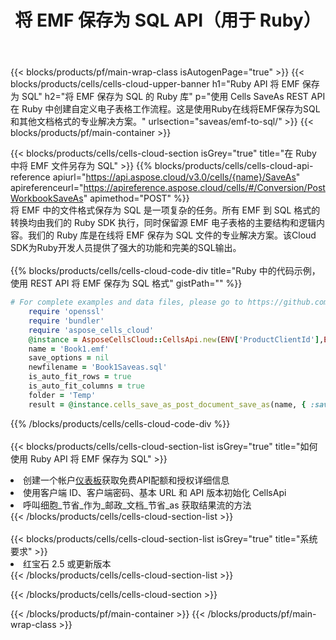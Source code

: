 ﻿---
title: 将 EMF 保存为 SQL API（用于 Ruby）
description: 使用Aspose.Cells Cloud SDK for Ruby将EMF格式文件保存为SQL格式文件。
url: /zh/ruby/saveas/emf-to-sql/
---
{{< blocks/products/pf/main-wrap-class isAutogenPage="true" >}}
{{< blocks/products/cells/cells-cloud-upper-banner h1="Ruby API 将 EMF 保存为 SQL" h2="将 EMF 保存为 SQL 的 Ruby 库" p="使用 Cells SaveAs REST API 在 Ruby 中创建自定义电子表格工作流程。这是使用Ruby在线将EMF保存为SQL和其他文档格式的专业解决方案。" urlsection="saveas/emf-to-sql/" >}}
{{< blocks/products/pf/main-container >}}

{{< blocks/products/cells/cells-cloud-section isGrey="true" title="在 Ruby 中将 EMF 文件另存为 SQL" >}}
{{% blocks/products/cells/cells-cloud-api-reference apiurl="https://api.aspose.cloud/v3.0/cells/{name}/SaveAs" apireferenceurl="https://apireference.aspose.cloud/cells/#/Conversion/PostWorkbookSaveAs" apimethod="POST" %}}
<br/>
将 EMF 中的文件格式保存为 SQL 是一项复杂的任务。所有 EMF 到 SQL 格式的转换均由我们的 Ruby SDK 执行，同时保留源 EMF 电子表格的主要结构和逻辑内容。我们的 Ruby 库是在线将 EMF 保存为 SQL 文件的专业解决方案。该Cloud SDK为Ruby开发人员提供了强大的功能和完美的SQL输出。
<br/>
<br/>
{{% blocks/products/cells/cells-cloud-code-div title="Ruby 中的代码示例，使用 REST API 将 EMF 保存为 SQL 格式" gistPath="" %}}
  
```ruby
# For complete examples and data files, please go to https://github.com/aspose-cells-cloud/aspose-cells-cloud-ruby/
    require 'openssl'
    require 'bundler'
    require 'aspose_cells_cloud'
    @instance = AsposeCellsCloud::CellsApi.new(ENV['ProductClientId'],ENV['ProductClientSecret'])
    name = 'Book1.emf'
    save_options = nil
    newfilename = 'Book1Saveas.sql'
    is_auto_fit_rows = true
    is_auto_fit_columns = true
    folder = 'Temp'
    result = @instance.cells_save_as_post_document_save_as(name, { :save_options=>save_options, :newfilename=>(folder+"/"+newfilename), :is_auto_fit_rows=>is_auto_fit_rows, :is_auto_fit_columns=>is_auto_fit_columns, :folder=>folder})
```
  
{{% /blocks/products/cells/cells-cloud-code-div %}}
<br/>
<br/>
{{< blocks/products/cells/cells-cloud-section-list isGrey="true" title="如何使用 Ruby API 将 EMF 保存为 SQL" >}}
<li>创建一个帐户<a href="https://dashboard.aspose.cloud/">仪表板</a>获取免费API配额和授权详细信息</li>
<li>使用客户端 ID、客户端密码、基本 URL 和 API 版本初始化 CellsApi</li>
<li>呼叫细胞_节省_作为_邮政_文档_节省_as 获取结果流的方法</li>
{{< /blocks/products/cells/cells-cloud-section-list >}}
<br/>
<br/>
{{< blocks/products/cells/cells-cloud-section-list isGrey="true" title="系统要求" >}}
<li>红宝石 2.5 或更新版本</li>
{{< /blocks/products/cells/cells-cloud-section-list >}}

{{< /blocks/products/cells/cells-cloud-section >}}

{{< /blocks/products/pf/main-container >}}
{{< /blocks/products/pf/main-wrap-class >}}
